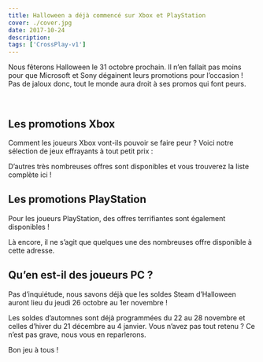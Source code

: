 ```yaml
---
title: Halloween a déjà commencé sur Xbox et PlayStation
cover: ./cover.jpg
date: 2017-10-24
description: 
tags: ['CrossPlay-v1']
---
```

Nous fêterons Halloween le 31 octobre prochain. Il n’en fallait pas moins pour que Microsoft et Sony dégainent leurs promotions pour l’occasion ! Pas de jaloux donc, tout le monde aura droit à ses promos qui font peurs.

 

## Les promotions Xbox
Comment les joueurs Xbox vont-ils pouvoir se faire peur ? Voici notre sélection de jeux effrayants à tout petit prix :

D’autres très nombreuses offres sont disponibles et vous trouverez la liste complète ici !

## Les promotions PlayStation
Pour les joueurs PlayStation, des offres terrifiantes sont également disponibles !

Là encore, il ne s’agit que quelques une des nombreuses offre disponible à cette adresse.

## Qu’en est-il des joueurs PC ?
Pas d’inquiétude, nous savons déjà que les soldes Steam d’Halloween auront lieu du jeudi 26 octobre au 1er novembre !

Les soldes d’automnes sont déjà programmées du 22 au 28 novembre et celles d’hiver du 21 décembre au 4 janvier. Vous n’avez pas tout retenu ? Ce n’est pas grave, nous vous en reparlerons.

Bon jeu à tous !

